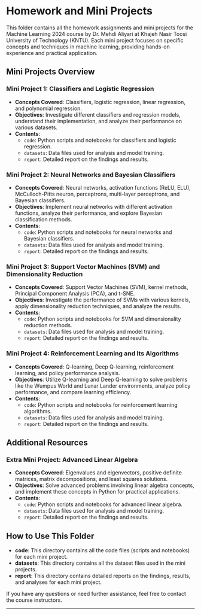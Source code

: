 # Homework and Mini Projects

This folder contains all the homework assignments and mini projects for the Machine Learning 2024 course by Dr. Mehdi Aliyari at Khajeh Nasir Toosi University of Technology (KNTU). Each mini project focuses on specific concepts and techniques in machine learning, providing hands-on experience and practical application.

## Mini Projects Overview

### Mini Project 1: Classifiers and Logistic Regression
- **Concepts Covered**: Classifiers, logistic regression, linear regression, and polynomial regression.
- **Objectives**: Investigate different classifiers and regression models, understand their implementation, and analyze their performance on various datasets.
- **Contents**:
  - `code`: Python scripts and notebooks for classifiers and logistic regression.
  - `datasets`: Data files used for analysis and model training.
  - `report`: Detailed report on the findings and results.

### Mini Project 2: Neural Networks and Bayesian Classifiers
- **Concepts Covered**: Neural networks, activation functions (ReLU, ELU), McCulloch-Pitts neuron, perceptrons, multi-layer perceptrons, and Bayesian classifiers.
- **Objectives**: Implement neural networks with different activation functions, analyze their performance, and explore Bayesian classification methods.
- **Contents**:
  - `code`: Python scripts and notebooks for neural networks and Bayesian classifiers.
  - `datasets`: Data files used for analysis and model training.
  - `report`: Detailed report on the findings and results.

### Mini Project 3: Support Vector Machines (SVM) and Dimensionality Reduction
- **Concepts Covered**: Support Vector Machines (SVM), kernel methods, Principal Component Analysis (PCA), and t-SNE.
- **Objectives**: Investigate the performance of SVMs with various kernels, apply dimensionality reduction techniques, and analyze the results.
- **Contents**:
  - `code`: Python scripts and notebooks for SVM and dimensionality reduction methods.
  - `datasets`: Data files used for analysis and model training.
  - `report`: Detailed report on the findings and results.

### Mini Project 4: Reinforcement Learning and Its Algorithms
- **Concepts Covered**: Q-learning, Deep Q-learning, reinforcement learning, and policy performance analysis.
- **Objectives**: Utilize Q-learning and Deep Q-learning to solve problems like the Wumpus World and Lunar Lander environments, analyze policy performance, and compare learning efficiency.
- **Contents**:
  - `code`: Python scripts and notebooks for reinforcement learning algorithms.
  - `datasets`: Data files used for analysis and model training.
  - `report`: Detailed report on the findings and results.

## Additional Resources

### Extra Mini Project: Advanced Linear Algebra
- **Concepts Covered**: Eigenvalues and eigenvectors, positive definite matrices, matrix decompositions, and least squares solutions.
- **Objectives**: Solve advanced problems involving linear algebra concepts, and implement these concepts in Python for practical applications.
- **Contents**:
  - `code`: Python scripts and notebooks for advanced linear algebra.
  - `datasets`: Data files used for analysis and model training.
  - `report`: Detailed report on the findings and results.

## How to Use This Folder

- **code**: This directory contains all the code files (scripts and notebooks) for each mini project.
- **datasets**: This directory contains all the dataset files used in the mini projects.
- **report**: This directory contains detailed reports on the findings, results, and analyses for each mini project.

If you have any questions or need further assistance, feel free to contact the course instructors.

---
  
